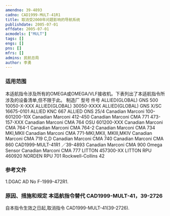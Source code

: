 ```yaml
---
amendno: 39-4893  
cadno: CAD1999-MULT-41R1  
title: 取消受2000年问题影响的导航系统  
publishdate: 2005-07-01  
effdate: 2005-07-01  
acmodels: ["MULT"]  
tags: []  
engs: []  
pns: []  
mfrs: []  
admins: 民航总局  
author: 李勇  
---
```

  
### 适用范围  
本适航指令涉及所有的OMEGA或OMEGA/VLF接收机。下表列出了本适航指令所涉及的设备清单,但不限于此。
制造厂  型号  件号
ALLIED(GLOBAL)   GNS 500  10050-X-XXX
ALLIED(GLOBAL)  30050-XXXX
ALLIED(GLOBAL)   GNS X/SC  16675-0101
ALLIED   KNC 667
ALLIED   ONS 25/4
Canadian Marconi   100-601200-10X
Canadian Marconi   412-450
Canadian Marconi    CMA 771  473-157-XXX
Canadian Marconi    CMA 764  OSU 601200-XXX
Canadian Marconi    CMA 764-1
Canadian Marconi    CMA 764-2
Canadian Marconi    CMA 734 MKⅠ,MKⅡ
Canadian Marconi    CMA 771-MKⅠ,MKⅡ,
MKⅢ,MKⅣ
Canadian Marconi    CMA 719 C,D
Canadian Marconi    CMA 740
Canadian Marconi    CMA 860
CAD1999-MULT-41R1  ／39-4893
Canadian Marconi    CMA 900 Omega Sensor
Canadian Marconi    CMA 777
LITTON  457300-XX
LITTON   RPU 460920
NORDEN   RPU 701
Rockwell-Collins   42  
  
<!--more-->  
### 参考文件  
1.DGAC AD No F-1999-472R1.  
  
### 原因、措施和规定 本适航指令替代 CAD1999-MULT-41，39-2726  
  自本指令生效之日起,取消指令 CAD1999-MULT-41(39-2726).  
